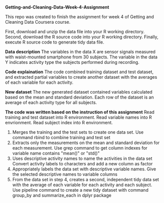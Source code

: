 **Getting-and-Cleaning-Data-Week-4-Assignment**


This repo was created to finish the assignment for week 4 of Getting and Cleaning Data Coursera course.

  First, download and unzip the data file into your R working directory.
  Second, download the R source code into your R working directory.
  Finally, execute R source code to generate tidy data file.

**Data description**
The variables in the data X are sensor signals measured with waist-mounted smartphone from 30 subjects. The variable in the data Y indicates activity type the subjects performed during recording.

**Code explaination**
The code combined training dataset and test dataset, and extracted partial variables to create another dataset with the averages of each variable for each activity.

**New dataset**
The new generated dataset contained variables calculated based on the mean and standard deviation. Each row of the dataset is an average of each activity type for all subjects.

**The code was written based on the instruction of this assignment**
Read training and test dataset into R environment. Read variable names into R envrionment. Read subject index into R environment.

1. Merges the training and the test sets to create one data set. Use command rbind to combine training and test set
2. Extracts only the measurements on the mean and standard deviation for each measurement. Use grep command to get column indexes for variable name contains "mean()" or "std()"
3. Uses descriptive activity names to name the activities in the data set Convert activity labels to characters and add a new column as factor
4. Appropriately labels the data set with descriptive variable names. Give the selected descriptive names to variable columns
5. From the data set in step 4, creates a second, independent tidy data set with the average of each variable for each activity and each subject. Use pipeline command to create a new tidy dataset with command group_by and summarize_each in dplyr package
